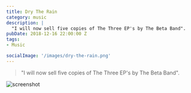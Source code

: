 ```yaml
---
title: Dry The Rain
category: music
description: |
  "I will now sell five copies of The Three EP's by The Beta Band".
pubDate: 2018-12-16 22:00:00 Z
tags:
- Music

socialImage: '/images/dry-the-rain.png'
---
```


> "I will now sell five copies of The Three EP's by The Beta Band".

![screenshot](/images/three-eps.png)


